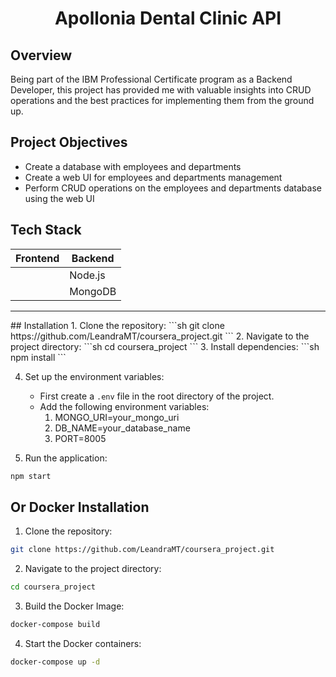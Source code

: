 <div align="center">
  <h1 align="center">Apollonia Dental Clinic API</h1>
</div>

## Overview
Being part of the IBM Professional Certificate program as a Backend Developer, this project has provided me with valuable insights into CRUD operations and the best practices for implementing them from the ground up.

## Project Objectives
- Create a database with employees and departments
- Create a web UI for employees and departments management
- Perform CRUD operations on the employees and departments database using the web UI

## Tech Stack
| Frontend | Backend  |
|----------|----------|
|          | Node.js  |
|          | MongoDB  |

<hr>
## Installation
1. Clone the repository:
```sh
git clone https://github.com/LeandraMT/coursera_project.git
```
2. Navigate to the project directory:
```sh
cd coursera_project
```
3. Install dependencies:
```sh
npm install
```

4. Set up the environment variables:
   - First create a `.env` file in the root directory of the project.
   - Add the following environment variables:
     1. MONGO_URI=your_mongo_uri
     2. DB_NAME=your_database_name
     3. PORT=8005

5. Run the application:
```sh
npm start
```

## Or Docker Installation
1. Clone the repository:
```sh
git clone https://github.com/LeandraMT/coursera_project.git
```
2. Navigate to the project directory:
```sh
cd coursera_project
```
3. Build the Docker Image:
```sh
docker-compose build
```
4. Start the Docker containers:
```sh
docker-compose up -d
```
